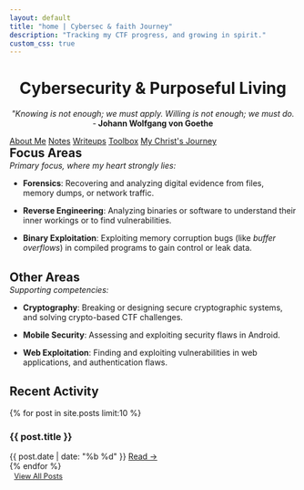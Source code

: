 ```yaml
---
layout: default
title: "home | Cybersec & faith Journey"
description: "Tracking my CTF progress, and growing in spirit."
custom_css: true
---
```


<div class="verse-ticker-container">
  <div class="verse-ticker" id="verse-ticker"></div>
</div>
<div class="header-animation">
  <h1 style="text-align: center;">
     Cybersecurity & Purposeful Living 
  </h1>
  <p class="subtitle" style="text-align: center;"><i>
    "Knowing is not enough; we must apply. Willing is not enough; we must do.</i> -<strong> Johann Wolfgang von Goethe</strong>
  </p>
</div>

  <div class="ctf-card" >
    <div class="link-bubbles">
      <a href="/about" class="bubble">About Me</a>
      <a href="/notes" class="bubble">Notes</a>
      <a href="/writeups" class="bubble">Writeups</a>
      <a href="/resources" class="bubble toolbox-bubble">Toolbox</a>
      <a href="/christ" class="bubble christ-bubble">My Christ's Journey</a>
    </div>
  </div>

<div class="ctf-card">
<h2 style="margin: 0; padding: 0 0 12px 0; padding-bottom: 1px"> Focus Areas</h2>
<p style="margin: 0; padding: 0 0 12px 0; padding-bottom: 0"><i>Primary focus, where my heart strongly lies:</i></p>
      <ul class="arrow-list">
        <li><strong>Forensics</strong>: Recovering and analyzing digital evidence from files, memory dumps, or network traffic.
        </li>
      </ul>
      <ul class="arrow-list">
        <li><strong>Reverse Engineering</strong>: Analyzing binaries or software to understand their inner workings or to find vulnerabilities.
        </li>
      </ul>
      <ul class="arrow-list">
        <li><strong>Binary Exploitation</strong>: Exploiting memory corruption bugs (like <i>buffer overflows</i>) in compiled programs to gain control or leak data.
        </li>
      </ul>
<br>
<h2 style="margin: 0; padding: 0 0 12px 0; padding-bottom: 1px">Other Areas</h2>
<p style="margin: 0; padding: 0 0 12px 0; padding-bottom: 0"><i>Supporting competencies:</i></p>
      <ul class="arrow-list">
        <li><strong>Cryptography</strong>: Breaking or designing secure cryptographic systems, and solving crypto-based CTF challenges.</li>
      </ul>
      <ul class="arrow-list">
        <li><strong>Mobile Security</strong>: Assessing and exploiting security flaws in Android.</li>
      </ul>
      <ul class="arrow-list">
        <li><strong>Web Exploitation</strong>: Finding and exploiting vulnerabilities in web applications, and authentication flaws.
        </li>
      </ul>
</div>

<h2 class="recent-activity-heading"> Recent Activity</h2>
<div class="post-feed">
  {% for post in site.posts limit:10 %}
    <article class="post-preview">
      <h3>{{ post.title }}</h3>
      <time>{{ post.date | date: "%b %d" }}</time>
      <a href="{{ post.url }}" class="post-link">Read →</a>
    </article>
  {% endfor %}
</div>

<div style="text-align:left; margin-top:0.1rem; margin-left:0.5rem; padding-bottom:3rem;">
  <a href="/all-activities/" class="bubble" style="font-size:0.8rem;">View All Posts</a>
</div>


